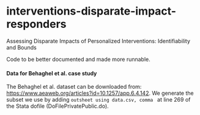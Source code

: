 # interventions-disparate-impact-responders
Assessing Disparate Impacts of Personalized Interventions: Identifiability and Bounds


Code to be better documented and made more runnable. 


#### Data for Behaghel et al. case study 
The Behaghel et al. dataset can be downloaded from: https://www.aeaweb.org/articles?id=10.1257/app.6.4.142. We generate the subset we use by adding ```outsheet using data.csv, comma ``` at line 269 of the Stata dofile (DoFilePrivatePublic.do).
